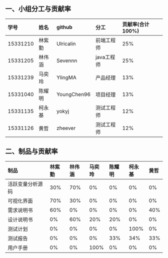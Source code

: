 ## 一、小组分工与贡献率

|学号|姓名|github|分工|贡献率(合计100%)
|:-|:-|:-|:-|:-|
|15331210|林紫勤|Ulricalin|前端工程师|25%|
|15331205|林伟涵|Sevennn|java工程师|25%|
|15331239|马奕玲|YlingMA|产品经理|13%|
|15331040|陈耀明|YoungChen96|项目经理|13%|
|15331135|柯永基|yokyj|测试工程师|12%|
|15331126|黄哲|zheever|测试工程师|12%|


## 二、制品与贡献率

|制品|林紫勤|林伟涵|马奕玲|陈耀明|柯永基|黄哲|
|:-|:-|:-|:-|:-|:-|:-|
|活跃变量分析源码|30%|70%|0%|0%|0%|0%|
|可视化界面|70%|30%|0%|0%|0%|0%|
|需求说明书|60%|0%|0%|0%|0%|40%|
|设计说明书|0%|60%|20%|20%|0%|0%|
|测试计划|0%|0%|0%|0%|100%|0%|
|测试报告|0%|0%|0%|33%|34%|33%|
|用户手册|0%|0%|100%|0%|0%|0%|
